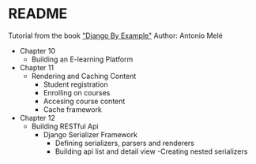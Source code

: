 # README

Tutorial from the book ["Django By Example"](https://www.packtpub.com/product/django-by-example/9781784391911)
Author: Antonio Melé

- Chapter 10
  - Building an E-learning Platform
- Chapter 11
  - Rendering and Caching Content
      - Student registration
      - Enrolling on courses
      - Accesing course content
      - Cache framework
- Chapter 12
  - Building RESTful Api
    - Django Serializer Framework
      - Defining serializers, parsers and renderers
      - Building api list and detail view
      -Creating nested serializers
